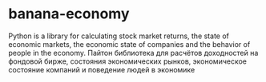 # banana-economy
Python is a library for calculating stock market returns, the state of economic markets, the economic state of companies and the behavior of people in the economy.  Пайтон библиотека для расчётов доходностей на фондовой бирже, состояния экономических рынков, экономическое состояние компаний и поведение людей в экономике
